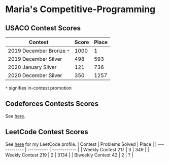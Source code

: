 # Maria's Competitive-Programming

## USACO Contest Scores
| Contest | Score | Place |
| ------------ | ---------- | ------------ |
| 2019 December Bronze ```*``` | 1000 | 1 |
| 2019 December Silver | 498 | 593|
| 2020 January Silver | 121 | 736 |
| 2020 December Silver | 350 | 1257 |

```*``` signifies in-contest promotion

## Codeforces Contests Scores
See [here](https://codeforces.com/contests/with/olympia).

## LeetCode Contest Scores
See [here](https://leetcode.com/passionFruitFlower/) for my LeetCode profile.
| Contest | Problems Solved | Place |
| ------------ | ---------- | ------------ |
| Weekly Contest 217 | 3 | 349 |
| Weekly Contest 219 | 2 | 3134 |
| Biweekly Contest 42 | 2 | ? |
